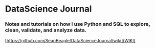 # DataScience Journal
### Notes and tutorials on how I use Python and SQL to explore, clean, validate, and analyze data.

[https://github.com/SeanBeagle/DataScienceJournal/wiki](WIKI)
